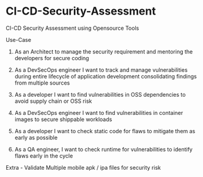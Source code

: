 # CI-CD-Security-Assessment
CI-CD Security Assessment using Opensource Tools 

Use-Case
1.	As an Architect to manage the security requirement and mentoring the developers for secure coding

2.	As a DevSecOps engineer I want to track and manage vulnerabilities during entire lifecycle of application development consolidating findings from multiple sources

3.	As a developer I want to find vulnerabilities in OSS dependencies to avoid supply chain or OSS risk

4.	As a DevSecOps engineer I want to find vulnerabilities in container images to secure shippable workloads

5.	As a developer I want to check static code for flaws to mitigate them as early as possible

6.	As a QA engineer, I want to check runtime for vulnerabilities to identify flaws early in the cycle


Extra - Validate Multiple mobile apk / ipa files for security risk
